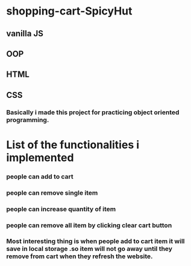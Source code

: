 # shopping-cart-SpicyHut
## vanilla JS
## OOP
## HTML
## CSS

### Basically i made this project for practicing object oriented programming.

# List of the functionalities i implemented
### people can add to cart
### people can remove single item
### people can increase quantity of item
### people can remove all item by clicking clear cart button
### Most interesting thing is when people add to cart item it will save in local storage .so item will not go away until they remove from cart when they refresh the website.
